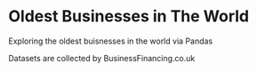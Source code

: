 # Oldest Businesses in The World
 Exploring the oldest buisnesses in the world via Pandas

Datasets are collected by BusinessFinancing.co.uk
